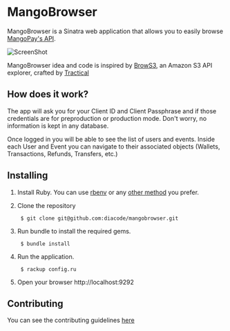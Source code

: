 # MangoBrowser
MangoBrowser is a Sinatra web application that allows you to
easily browse [MangoPay's API](https://docs.mangopay.com/).

![ScreenShot](https://raw.github.com/diacode/mangobrowser/master/screenshots/login.jpg)

MangoBrowser idea and code is inspired by [BrowS3](https://github.com/tractical/brows3), an Amazon S3 API explorer, crafted by [Tractical](http://tractical.com)

## How does it work?
The app will ask you for your Client ID and Client Passphrase and if those credentials are for preproduction or production mode. Don't worry, no information is kept in any
database.

Once logged in you will be able to see the list of users and events. Inside each User and Event you can navigate to their associated objects (Wallets, Transactions, Refunds, Transfers, etc.)

## Installing
1. Install Ruby. You can use [rbenv](https://github.com/sstephenson/rbenv) or
any [other method](http://www.ruby-lang.org/en/downloads/) you prefer.

2. Clone the repository

        $ git clone git@github.com:diacode/mangobrowser.git

3. Run bundle to install the required gems.

        $ bundle install

4. Run the application.

        $ rackup config.ru

5. Open your browser http://localhost:9292


## Contributing
You can see the contributing guidelines
[here](https://github.com/tractical/brows3/blob/master/CONTRIBUTING.md)
